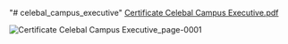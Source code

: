 "# celebal_campus_executive" 
[Certificate Celebal Campus Executive.pdf](https://github.com/callistox9/celebal_campus_executive/files/12285672/Certificate.Celebal.Campus.Executive.pdf)

![Certificate Celebal Campus Executive_page-0001](https://github.com/callistox9/celebal_campus_executive/assets/77205073/bd83292a-491d-49bf-b81c-1540f19af723)
